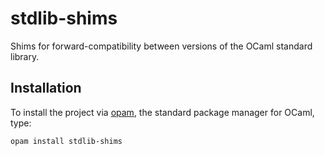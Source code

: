 # stdlib-shims

Shims for forward-compatibility between versions of the OCaml standard library.

## Installation

To install the project via [opam](https://opam.ocaml.org), the
standard package manager for OCaml, type:

```
opam install stdlib-shims
```

